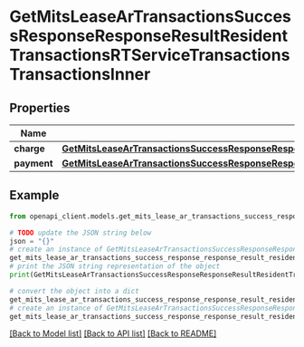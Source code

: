 # GetMitsLeaseArTransactionsSuccessResponseResponseResultResidentTransactionsRTServiceTransactionsTransactionsInner


## Properties

Name | Type | Description | Notes
------------ | ------------- | ------------- | -------------
**charge** | [**GetMitsLeaseArTransactionsSuccessResponseResponseResultResidentTransactionsRTServiceTransactionsTransactionsInnerCharge**](GetMitsLeaseArTransactionsSuccessResponseResponseResultResidentTransactionsRTServiceTransactionsTransactionsInnerCharge.md) |  | 
**payment** | [**GetMitsLeaseArTransactionsSuccessResponseResponseResultResidentTransactionsRTServiceTransactionsTransactionsInnerPayment**](GetMitsLeaseArTransactionsSuccessResponseResponseResultResidentTransactionsRTServiceTransactionsTransactionsInnerPayment.md) |  | [optional] 

## Example

```python
from openapi_client.models.get_mits_lease_ar_transactions_success_response_response_result_resident_transactions_rt_service_transactions_transactions_inner import GetMitsLeaseArTransactionsSuccessResponseResponseResultResidentTransactionsRTServiceTransactionsTransactionsInner

# TODO update the JSON string below
json = "{}"
# create an instance of GetMitsLeaseArTransactionsSuccessResponseResponseResultResidentTransactionsRTServiceTransactionsTransactionsInner from a JSON string
get_mits_lease_ar_transactions_success_response_response_result_resident_transactions_rt_service_transactions_transactions_inner_instance = GetMitsLeaseArTransactionsSuccessResponseResponseResultResidentTransactionsRTServiceTransactionsTransactionsInner.from_json(json)
# print the JSON string representation of the object
print(GetMitsLeaseArTransactionsSuccessResponseResponseResultResidentTransactionsRTServiceTransactionsTransactionsInner.to_json())

# convert the object into a dict
get_mits_lease_ar_transactions_success_response_response_result_resident_transactions_rt_service_transactions_transactions_inner_dict = get_mits_lease_ar_transactions_success_response_response_result_resident_transactions_rt_service_transactions_transactions_inner_instance.to_dict()
# create an instance of GetMitsLeaseArTransactionsSuccessResponseResponseResultResidentTransactionsRTServiceTransactionsTransactionsInner from a dict
get_mits_lease_ar_transactions_success_response_response_result_resident_transactions_rt_service_transactions_transactions_inner_from_dict = GetMitsLeaseArTransactionsSuccessResponseResponseResultResidentTransactionsRTServiceTransactionsTransactionsInner.from_dict(get_mits_lease_ar_transactions_success_response_response_result_resident_transactions_rt_service_transactions_transactions_inner_dict)
```
[[Back to Model list]](../README.md#documentation-for-models) [[Back to API list]](../README.md#documentation-for-api-endpoints) [[Back to README]](../README.md)


